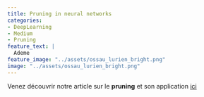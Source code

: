 ```yaml
---
title: Pruning in neural networks
categories:
- DeepLearning
- Medium
- Pruning
feature_text: |
  Ademe
feature_image: "../assets/ossau_lurien_bright.png"
image: "../assets/ossau_lurien_bright.png"
---
```


Venez découvrir notre article sur le **pruning** et son application [ici](https://medium.com/@yanis.chaigneau/pruning-in-neural-networks-541af4f9a899)